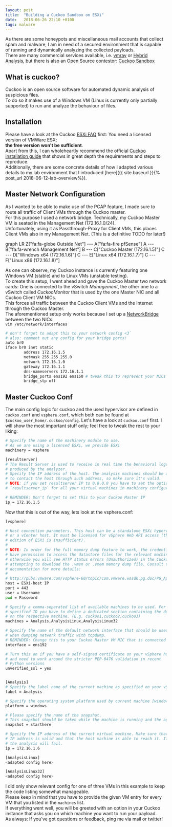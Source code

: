 ```yaml
---
layout: post
title:  "Building a Cuckoo Sandbox on ESXi"
date:   2018-06-26 22:10 +0100
tags: malware
---
```

As there are some honeypots and miscellaneous mail accounts that collect spam and malware, I am in need of a secured environment that is capable of running and dynamically analyzing the collected payloads.  
There are many commercial services available, i.e. [vmray](https://www.vmray.com) or [Hybrid Analysis](https://www.hybrid-analysis.com/), but there is also an Open Source contestor: [Cuckoo Sandbox](https://cuckoosandbox.org/)

<!--more-->

## What is cuckoo?
Cuckoo is an open source software for automated dynamic analysis of suspicious files.  
To do so it makes use of a Windows VM (Linux is currently only partially supported) to run and analyze the behaviour of files.  

## Installation
Please have a look at the Cuckoo [ESXi FAQ](https://docs.cuckoosandbox.org/en/latest/faq/#what-do-i-need-to-use-cuckoo-with-vmware-esxi) first: You need a licensed version of VMWare ESX;  
**the free version won't be sufficient**.  
Apart from this, I can wholeheartly recommend the official [Cuckoo installation guide](https://docs.cuckoosandbox.org/en/latest/installation/) that shows in great depth the requirements and steps to reproduce.  
Additionally, there are some concrete details of how I adapted various details to my lab environment that I introduced [here]({{ site.baseurl }}{% post_url 2018-06-12-lab-overview%}).  

## Master Network Configuration
As I wanted to be able to make use of the PCAP feature, I made sure to route all traffic of Client VMs through the Cuckoo master.  
For this purpose I used a network bridge. Technically, my Cuckoo Master VM is seated in the Management Net (172.16.1.0/24).  
Unfortunately, using it as Passthrough-Proxy for Client VMs, this places Client VMs also in my Management Net. (This is a definitive TODO for later!)  

<div class="mermaid">
graph LR
    Z["fa:fa-globe Outside Net"] --- A["fa:fa-fire pfSense"]
    A --- B["fa:fa-wrench Management Net"]
    B --- C["Cuckoo Master (172.16.1.5)"]
    C --- D["Windows x64 (172.16.1.6)"]
    C --- E["Linux x64 (172.16.1.7)"]
    C --- F["Linux x86 (172.16.1.8)"]
</div>

As one can observe, my Cuckoo instance is currently featuring one Windows VM (stable) and to Linux VMs (unstable testing).  
To create this setup, I went ahead and gave the Cuckoo Master two network cards: One is connected to the vSwitch *Management*, the other one to a vSwitch called *CuckooMonitor* that is used by the one Master NIC and all Cuckoo Client VM NICs.  
This forces all traffic between the Cuckoo Client VMs and the Internet through the Cuckoo Master.  
The aforementioned setup only works because I set up a [NetworkBridge](https://help.ubuntu.com/community/NetworkConnectionBridge) between the two NICs:  
`vim /etc/network/interfaces`
```bash
# don't forget to adapt this to your network config <3`
# also: comment out any config for your bridge ports!
auto br0
iface br0 inet static
        address 172.16.1.5
        netmask 255.255.255.0
        network 172.16.1.0
        gateway 172.16.1.1
        dns-nameservers 172.16.1.1
        bridge_ports ens192 ens160 # tweak this to represent your NICs
        bridge_stp off
```

## Master Cuckoo Conf
The main config logic for cuckoo and the used hypervisor are defined in `cuckoo.conf` and `vsphere.conf`, which both can be found at `$cuckoo_user_home/.cuckoo/config`.
Let's have a look at `cuckoo.conf` first. I will show the most important stuff only; feel free to tweak the rest to your liking:
```bash
# Specify the name of the machinery module to use.
# As we are using a licensed ESXi, we provide ESXi
machinery = vsphere

[resultserver]
# The Result Server is used to receive in real time the behavioral logs
# produced by the analyzer.
# Specify the IP address of the host. The analysis machines should be able
# to contact the host through such address, so make sure it's valid.
# NOTE: if you set resultserver IP to 0.0.0.0 you have to set the option
# `resultserver_ip` for all your virtual machines in machinery configuration.

# REMINDER: Don't forget to set this to your Cuckoo Master IP
ip = 172.16.1.5
```

Now that this is out of the way, lets look at the vsphere.conf:  
```bash
[vsphere]

# Host connection parameters. This host can be a standalone ESXi hypervisor,
# or a vCenter host. It must be licensed for vSphere Web API access (the free
# edition of ESXi is insufficient).
#
# NOTE: In order for the full memory dump feature to work, the credentials must
# have permission to access the datastore files for the relevant machine via HTTP,
# otherwise you will see HTTP status errors (Unauthorized) in the Cuckoo log while
# attempting to download the .vmsn or .vmem memory dump file. Consult the VMware
# documentation for more details:
#
# http://pubs.vmware.com/vsphere-60/topic/com.vmware.wssdk.pg.doc/PG_Appx_Http_Access.21.3.html
host = ESXi-host IP
port = 443
user = Username
pwd = Password

# Specify a comma-separated list of available machines to be used. For each
# specified ID you have to define a dedicated section containing the details
# on the respective machine. (E.g. cuckoo1,cuckoo2,cuckoo3)
machines = Analysis,AnalysisLinux,AnalysisLinux32

# Specify the name of the default network interface that should be used
# when dumping network traffic with tcpdump.
# REMINDER: Change this to your Cuckoo Master VM NIC that is connected to the CuckooMonitor vSwitch
interface = ens192

# Turn this on if you have a self-signed certificate on your vSphere host
# and need to work around the stricter PEP-0476 validation in recent
# Python versions
unverified_ssl = yes


[Analysis]
# Specify the label name of the current machine as specified on your vSphere host.
label = Analysis

# Specify the operating system platform used by current machine [windows/darwin/linux].
platform = windows

# Please specify the name of the snapshot. 
# This snapshot should be taken while the machine is running and the agent started.
snapshot = starthere

# Specify the IP address of the current virtual machine. Make sure that the
# IP address is valid and that the host machine is able to reach it. If not,
# the analysis will fail.
ip = 172.16.1.6

[AnalysisLinux]
<adapted config here>

[AnalysisLinux32]
<adapted config here>

```

I did only show relevant config for one of three VMs in this example to keep the code listing somewhat manageable.  
Please keep in mind that you have to provide the given VM entry for every VM that you listed in the `machines` list.  
If everything went well, you will be greeted with an option in your Cuckoo instance that asks you on which machine you want to run your payload.  
As always: If you've got questions or feedback, ping me via mail or twitter!